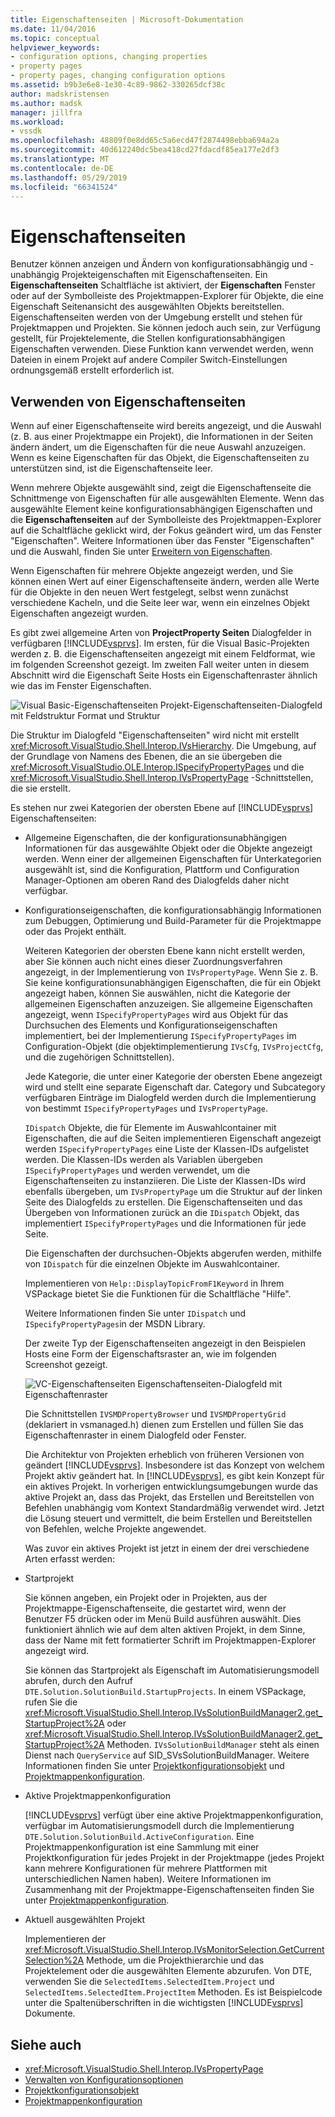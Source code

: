 ```yaml
---
title: Eigenschaftenseiten | Microsoft-Dokumentation
ms.date: 11/04/2016
ms.topic: conceptual
helpviewer_keywords:
- configuration options, changing properties
- property pages
- property pages, changing configuration options
ms.assetid: b9b3e6e8-1e30-4c89-9862-330265dcf38c
author: madskristensen
ms.author: madsk
manager: jillfra
ms.workload:
- vssdk
ms.openlocfilehash: 48809f0e8dd65c5a6ecd47f2874498ebba694a2a
ms.sourcegitcommit: 40d612240dc5bea418cd27fdacdf85ea177e2df3
ms.translationtype: MT
ms.contentlocale: de-DE
ms.lasthandoff: 05/29/2019
ms.locfileid: "66341524"
---
```

# <a name="property-pages"></a>Eigenschaftenseiten
Benutzer können anzeigen und Ändern von konfigurationsabhängig und -unabhängig Projekteigenschaften mit Eigenschaftenseiten. Ein **Eigenschaftenseiten** Schaltfläche ist aktiviert, der **Eigenschaften** Fenster oder auf der Symbolleiste des Projektmappen-Explorer für Objekte, die eine Eigenschaft Seitenansicht des ausgewählten Objekts bereitstellen. Eigenschaftenseiten werden von der Umgebung erstellt und stehen für Projektmappen und Projekten. Sie können jedoch auch sein, zur Verfügung gestellt, für Projektelemente, die Stellen konfigurationsabhängigen Eigenschaften verwenden. Diese Funktion kann verwendet werden, wenn Dateien in einem Projekt auf andere Compiler Switch-Einstellungen ordnungsgemäß erstellt erforderlich ist.

## <a name="using-property-pages"></a>Verwenden von Eigenschaftenseiten
 Wenn auf einer Eigenschaftenseite wird bereits angezeigt, und die Auswahl (z. B. aus einer Projektmappe ein Projekt), die Informationen in der Seiten ändern ändert, um die Eigenschaften für die neue Auswahl anzuzeigen. Wenn es keine Eigenschaften für das Objekt, die Eigenschaftenseiten zu unterstützen sind, ist die Eigenschaftenseite leer.

 Wenn mehrere Objekte ausgewählt sind, zeigt die Eigenschaftenseite die Schnittmenge von Eigenschaften für alle ausgewählten Elemente. Wenn das ausgewählte Element keine konfigurationsabhängigen Eigenschaften und die **Eigenschaftenseiten** auf der Symbolleiste des Projektmappen-Explorer auf die Schaltfläche geklickt wird, der Fokus geändert wird, um das Fenster "Eigenschaften". Weitere Informationen über das Fenster "Eigenschaften" und die Auswahl, finden Sie unter [Erweitern von Eigenschaften](../../extensibility/internals/extending-properties.md).

 Wenn Eigenschaften für mehrere Objekte angezeigt werden, und Sie können einen Wert auf einer Eigenschaftenseite ändern, werden alle Werte für die Objekte in den neuen Wert festgelegt, selbst wenn zunächst verschiedene Kacheln, und die Seite leer war, wenn ein einzelnes Objekt Eigenschaften angezeigt wurden.

 Es gibt zwei allgemeine Arten von **ProjectProperty Seiten** Dialogfelder in verfügbaren [!INCLUDE[vsprvs](../../code-quality/includes/vsprvs_md.md)]. Im ersten, für die Visual Basic-Projekten werden z. B. die Eigenschaftenseiten angezeigt mit einem Feldformat, wie im folgenden Screenshot gezeigt. Im zweiten Fall weiter unten in diesem Abschnitt wird die Eigenschaft Seite Hosts ein Eigenschaftenraster ähnlich wie das im Fenster Eigenschaften.

 ![Visual Basic-Eigenschaftenseiten](../../extensibility/internals/media/vsvbproppages.gif "VsVBPropPages") Projekt-Eigenschaftenseiten-Dialogfeld mit Feldstruktur Format und Struktur

 Die Struktur im Dialogfeld "Eigenschaftenseiten" wird nicht mit erstellt <xref:Microsoft.VisualStudio.Shell.Interop.IVsHierarchy>. Die Umgebung, auf der Grundlage von Namens des Ebenen, die an sie übergeben die <xref:Microsoft.VisualStudio.OLE.Interop.ISpecifyPropertyPages> und die <xref:Microsoft.VisualStudio.Shell.Interop.IVsPropertyPage> -Schnittstellen, die sie erstellt.

 Es stehen nur zwei Kategorien der obersten Ebene auf [!INCLUDE[vsprvs](../../code-quality/includes/vsprvs_md.md)] Eigenschaftenseiten:

- Allgemeine Eigenschaften, die der konfigurationsunabhängigen Informationen für das ausgewählte Objekt oder die Objekte angezeigt werden. Wenn einer der allgemeinen Eigenschaften für Unterkategorien ausgewählt ist, sind die Konfiguration, Plattform und Configuration Manager-Optionen am oberen Rand des Dialogfelds daher nicht verfügbar.

- Konfigurationseigenschaften, die konfigurationsabhängig Informationen zum Debuggen, Optimierung und Build-Parameter für die Projektmappe oder das Projekt enthält.

  Weiteren Kategorien der obersten Ebene kann nicht erstellt werden, aber Sie können auch nicht eines dieser Zuordnungsverfahren angezeigt, in der Implementierung von `IVsPropertyPage`. Wenn Sie z. B. Sie keine konfigurationsunabhängigen Eigenschaften, die für ein Objekt angezeigt haben, können Sie auswählen, nicht die Kategorie der allgemeinen Eigenschaften anzuzeigen. Sie allgemeine Eigenschaften angezeigt, wenn `ISpecifyPropertyPages` wird aus Objekt für das Durchsuchen des Elements und Konfigurationseigenschaften implementiert, bei der Implementierung `ISpecifyPropertyPages` im Configuration-Objekt (die objektimplementierung `IVsCfg`, `IVsProjectCfg`, und die zugehörigen Schnittstellen).

  Jede Kategorie, die unter einer Kategorie der obersten Ebene angezeigt wird und stellt eine separate Eigenschaft dar. Category und Subcategory verfügbaren Einträge im Dialogfeld werden durch die Implementierung von bestimmt `ISpecifyPropertyPages` und `IVsPropertyPage`.

  `IDispatch` Objekte, die für Elemente im Auswahlcontainer mit Eigenschaften, die auf die Seiten implementieren Eigenschaft angezeigt werden `ISpecifyPropertyPages` eine Liste der Klassen-IDs aufgelistet werden. Die Klassen-IDs werden als Variablen übergeben `ISpecifyPropertyPages` und werden verwendet, um die Eigenschaftenseiten zu instanziieren. Die Liste der Klassen-IDs wird ebenfalls übergeben, um `IVsPropertyPage` um die Struktur auf der linken Seite des Dialogfelds zu erstellen. Die Eigenschaftenseiten und das Übergeben von Informationen zurück an die `IDispatch` Objekt, das implementiert `ISpecifyPropertyPages` und die Informationen für jede Seite.

  Die Eigenschaften der durchsuchen-Objekts abgerufen werden, mithilfe von `IDispatch` für die einzelnen Objekte im Auswahlcontainer.

  Implementieren von `Help::DisplayTopicFromF1Keyword` in Ihrem VSPackage bietet Sie die Funktionen für die Schaltfläche "Hilfe".

  Weitere Informationen finden Sie unter `IDispatch` und `ISpecifyPropertyPages`in der MSDN Library.

  Der zweite Typ der Eigenschaftenseiten angezeigt in den Beispielen Hosts eine Form der Eigenschaftsraster an, wie im folgenden Screenshot gezeigt.

  ![VC-Eigenschaftenseiten](../../extensibility/internals/media/vsvcproppages.gif "VsVCPropPages") Eigenschaftenseiten-Dialogfeld mit Eigenschaftenraster

  Die Schnittstellen `IVSMDPropertyBrowser` und `IVSMDPropertyGrid` (deklariert in vsmanaged.h) dienen zum Erstellen und füllen Sie das Eigenschaftenraster in einem Dialogfeld oder Fenster.

  Die Architektur von Projekten erheblich von früheren Versionen von geändert [!INCLUDE[vsprvs](../../code-quality/includes/vsprvs_md.md)]. Insbesondere ist das Konzept von welchem Projekt aktiv geändert hat. In [!INCLUDE[vsprvs](../../code-quality/includes/vsprvs_md.md)], es gibt kein Konzept für ein aktives Projekt. In vorherigen entwicklungsumgebungen wurde das aktive Projekt an, dass das Projekt, das Erstellen und Bereitstellen von Befehlen unabhängig vom Kontext Standardmäßig verwendet wird. Jetzt die Lösung steuert und vermittelt, die beim Erstellen und Bereitstellen von Befehlen, welche Projekte angewendet.

  Was zuvor ein aktives Projekt ist jetzt in einem der drei verschiedene Arten erfasst werden:

- Startprojekt

   Sie können angeben, ein Projekt oder in Projekten, aus der Projektmappe-Eigenschaftenseite, die gestartet wird, wenn der Benutzer F5 drücken oder im Menü Build ausführen auswählt. Dies funktioniert ähnlich wie auf dem alten aktiven Projekt, in dem Sinne, dass der Name mit fett formatierter Schrift im Projektmappen-Explorer angezeigt wird.

   Sie können das Startprojekt als Eigenschaft im Automatisierungsmodell abrufen, durch den Aufruf `DTE.Solution.SolutionBuild.StartupProjects`. In einem VSPackage, rufen Sie die <xref:Microsoft.VisualStudio.Shell.Interop.IVsSolutionBuildManager2.get_StartupProject%2A> oder <xref:Microsoft.VisualStudio.Shell.Interop.IVsSolutionBuildManager2.get_StartupProject%2A> Methoden. `IVsSolutionBuildManager` steht als einen Dienst nach `QueryService` auf SID_SVsSolutionBuildManager. Weitere Informationen finden Sie unter [Projektkonfigurationsobjekt](../../extensibility/internals/project-configuration-object.md) und [Projektmappenkonfiguration](../../extensibility/internals/solution-configuration.md).

- Aktive Projektmappenkonfiguration

   [!INCLUDE[vsprvs](../../code-quality/includes/vsprvs_md.md)] verfügt über eine aktive Projektmappenkonfiguration, verfügbar im Automatisierungsmodell durch die Implementierung `DTE.Solution.SolutionBuild.ActiveConfiguration`. Eine Projektmappenkonfiguration ist eine Sammlung mit einer Projektkonfiguration für jedes Projekt in der Projektmappe (jedes Projekt kann mehrere Konfigurationen für mehrere Plattformen mit unterschiedlichen Namen haben). Weitere Informationen im Zusammenhang mit der Projektmappe-Eigenschaftenseiten finden Sie unter [Projektmappenkonfiguration](../../extensibility/internals/solution-configuration.md).

- Aktuell ausgewählten Projekt

   Implementieren der <xref:Microsoft.VisualStudio.Shell.Interop.IVsMonitorSelection.GetCurrentSelection%2A> Methode, um die Projekthierarchie und das Projektelement oder die ausgewählten Elemente abzurufen. Von DTE, verwenden Sie die `SelectedItems.SelectedItem.Project` und `SelectedItems.SelectedItem.ProjectItem` Methoden. Es ist Beispielcode unter die Spaltenüberschriften in die wichtigsten [!INCLUDE[vsprvs](../../code-quality/includes/vsprvs_md.md)] Dokumente.

## <a name="see-also"></a>Siehe auch
- <xref:Microsoft.VisualStudio.Shell.Interop.IVsPropertyPage>
- [Verwalten von Konfigurationsoptionen](../../extensibility/internals/managing-configuration-options.md)
- [Projektkonfigurationsobjekt](../../extensibility/internals/project-configuration-object.md)
- [Projektmappenkonfiguration](../../extensibility/internals/solution-configuration.md)